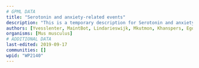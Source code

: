 ```yaml
---
# GPML DATA
title: "Serotonin and anxiety-related events"
description: "This is a temporary description for Serotonin and anxiety-related events"
authors: [Yvesslenter, MaintBot, Lindarieswijk, Mkutmon, Khanspers, Egonw]
organisms: [Mus musculus]
# ADDITIONAL DATA
last-edited: 2019-09-17
communities: []
wpid: "WP2140"
---
```

